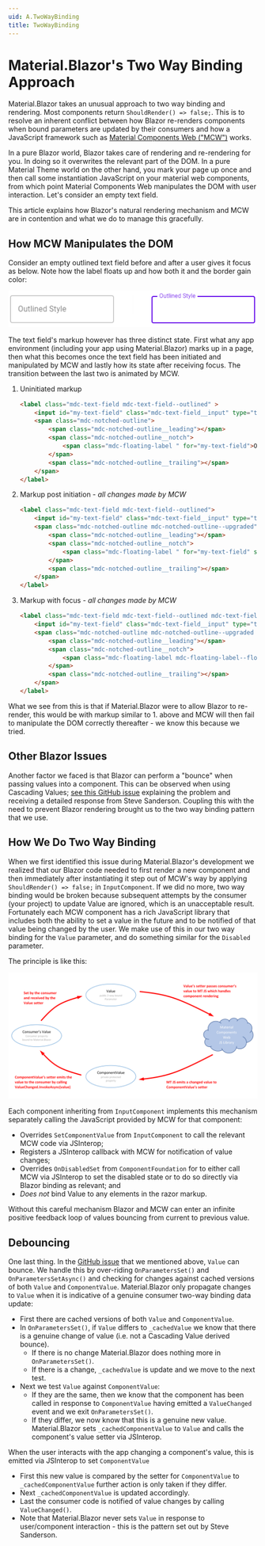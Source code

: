 ```yaml
---
uid: A.TwoWayBinding
title: TwoWayBinding
---
```

# Material.Blazor's Two Way Binding Approach

Material.Blazor takes an unusual approach to two way binding and rendering. Most components return `ShouldRender() => false;`. This is
to resolve an inherent conflict between how Blazor re-renders components when bound parameters are updated by their consumers and
how a JavaScript framework such as [Material Components Web ("MCW")](https://github.com/material-components/material-components-web) works.

In a pure Blazor world, Blazor takes care of rendering and re-rendering for you. In doing so it overwrites the relevant part of the
DOM. In a pure Material Theme world on the other hand, you mark your page up once and then call some instantiation JavaScript on your
material web components, from which point Material Components Web manipulates the DOM with user interaction. Let's consider an empty text field.

This article explains how Blazor's natural rendering mechanism and MCW are in contention and what we do to manage
this gracefully.

## How MCW Manipulates the DOM

Consider an empty outlined text field before and after a user gives it focus as below. Note how the label floats up and how both it and
the border gain color:

<img src="../images/text-field-focus.png" alt="Text Field Gaining Focus"></img>

The text field's markup however has three distinct state. First what any app environment (including your app using Material.Blazor) marks
up in a page, then what this becomes once the text field has been initiated and manipulated by MCW and lastly 
how its state after receiving focus. The transition between the last two is animated by MCW.

1. Uninitiated markup
    ```html
    <label class="mdc-text-field mdc-text-field--outlined" >
        <input id="my-text-field" class="mdc-text-field__input" type="text" aria-label="Outlined Style">
        <span class="mdc-notched-outline">
            <span class="mdc-notched-outline__leading"></span>
            <span class="mdc-notched-outline__notch">
                <span class="mdc-floating-label " for="my-text-field">Outlined Style</span>
            </span>
            <span class="mdc-notched-outline__trailing"></span>
        </span>
    </label>
    ```
2. Markup post initiation - *all changes made by MCW*
    ```html
    <label class="mdc-text-field mdc-text-field--outlined">
        <input id="my-text-field" class="mdc-text-field__input" type="text" aria-label="Outlined Style">
        <span class="mdc-notched-outline mdc-notched-outline--upgraded">
            <span class="mdc-notched-outline__leading"></span>
            <span class="mdc-notched-outline__notch">
                <span class="mdc-floating-label " for="my-text-field" style>Outlined Style</span>
            </span>
            <span class="mdc-notched-outline__trailing"></span>
        </span>
    </label>
    ```
3. Markup with focus - *all changes made by MCW*
    ```html
    <label class="mdc-text-field mdc-text-field--outlined mdc-text-field--focused mdc-text-field--label-floating">
        <input id="my-text-field" class="mdc-text-field__input" type="text" aria-label="Outlined Style">
        <span class="mdc-notched-outline mdc-notched-outline--upgraded mdc-notched-outline--notched">
            <span class="mdc-notched-outline__leading"></span>
            <span class="mdc-notched-outline__notch">
                <span class="mdc-floating-label mdc-floating-label--float-above" for="my-text-field" style="width: 87.5px;">Outlined Style</span>
            </span>
            <span class="mdc-notched-outline__trailing"></span>
        </span>
    </label>
    ```

What we see from this is that if Material.Blazor were to allow Blazor to re-render, this would be with markup similar to 1. above and
MCW will then fail to manipulate the DOM correctly thereafter - we know this because we tried.

## Other Blazor Issues

Another factor we faced is that Blazor can perform a "bounce" when passing values into a component. This can be observed when using Cascading
Values; [see this GitHub issue](https://github.com/dotnet/aspnetcore/issues/24599#issuecomment-697588562) explaining the problem and receiving a detailed response from Steve Sanderson.
Coupling this with the need to prevent Blazor rendering brought us to the two way binding pattern that we use.

## How We Do Two Way Binding

When we first identified this issue during Material.Blazor's development we realized that our Blazor code needed to first render a
new component and then immediately after instantiating it step out of MCW's way by applying `ShouldRender() => false;` 
in `InputComponent`. If we did no more, two way binding would be broken because subsequent attempts by the consumer (your project) 
to update Value are ignored, which is an unacceptable result. Fortunately each MCW component has a rich 
JavaScript library that includes both the ability to set a value in the future and to be notified of that value being changed by 
the user. We make use of this in our two way binding for the `Value` parameter, and do something similar for the `Disabled` 
parameter.

The principle is like this:

<img src="../images/two-way-bind-flow.png" alt="Two Way Binding Flow"></img>

Each component inheriting from `InputComponent` implements this mechanism separately calling the JavaScript provided
by MCW for that component:

- Overrides `SetComponentValue` from `InputComponent` to call the relevant MCW code via JSInterop;
- Registers a JSInterop callback with MCW for notification of value changes;
- Overrides `OnDisabledSet` from `ComponentFoundation` for to either call MCW via JSInterop to set the disabled state or to do so directly via Blazor binding as relevant; and
- *Does not* bind Value to any elements in the razor markup.

Without this careful mechanism Blazor and MCW can enter an infinite positive feedback loop of values bouncing from current to previous value.

## Debouncing

One last thing. In the [GitHub issue](https://github.com/dotnet/aspnetcore/issues/24599#issuecomment-697588562) that we mentioned above, `Value`
can bounce. We handle this by over-riding `OnParametersSet()` and `OnParametersSetAsync()` and checking for changes against cached versions of both
`Value` and `ComponentValue`. Material.Blazor only propagate changes to `Value` when it is indicative of a genuine consumer two-way binding 
data update:

- First there are cached versions of both `Value` and `ComponentValue`.
- In `OnParametersSet()`, if `Value` differs to `_cachedValue` we know that there is a genuine change of value (i.e. not a Cascading Value derived bounce).
  - If there is no change Material.Blazor does nothing more in `OnParametersSet()`.
  - If there is a change, `_cachedValue` is update and we move to the next test.
- Next we test `Value` against `ComponentValue`:
  - If they are the same, then we know that the component has been called in response to `ComponentValue` having emitted a `ValueChanged` event and we exit `OnParametersSet()`.
  - If they differ, we now know that this is a genuine new value. Material.Blazor sets `_cachedComponentValue` to `Value` and calls the component's value setter via JSInterop.

When the user interacts with the app changing a component's value, this is emitted via JSInterop to set `ComponentValue`

- First this new value is compared by the setter for `ComponentValue` to `_cachedComponentValue` further action is only taken if they differ.
- Next `_cachedComponentValue` is updated accordingly.
- Last the consumer code is notified of value changes by calling `ValueChanged()`.
- Note that Material.Blazor never sets `Value` in response to user/component interaction - this is the pattern set out by Steve Sanderson.